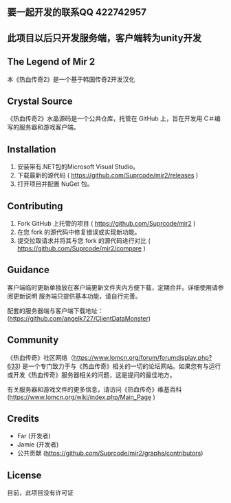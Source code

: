 ## 要一起开发的联系QQ 422742957
## 此项目以后只开发服务端，客户端转为unity开发

## The Legend of Mir 2
本《热血传奇2》是一个基于韩国传奇2开发汉化
## Crystal Source
《热血传奇2》水晶源码是一个公共仓库，托管在 GitHub 上，旨在开发用 C＃编写的服务器和游戏客户端。

## Installation
1. 安装带有.NET包的Microsoft Visual Studio。
2. 下载最新的源代码 ( https://github.com/Suprcode/mir2/releases )
3. 打开项目并配置 NuGet 包。

## Contributing
1. Fork GitHub 上托管的项目 ( https://github.com/Suprcode/mir2 )
2. 在您 fork 的源代码中修复错误或实现新功能。
3. 提交拉取请求并将其与您 fork 的源代码进行对比 ( https://github.com/Suprcode/mir2/compare )

## Guidance
客户端临时更新单独放在客户端更新文件夹内方便下载，定期合并。详细使用请参阅更新说明 服务端只提供基本功能，请自行完善。

配套的服务器端与客户端下载地址：(https://github.com/angelk727/ClientDataMonster)

## Community
《热血传奇》社区网络（https://www.lomcn.org/forum/forumdisplay.php?633) 是一个专门致力于与《热血传奇》相关的一切的论坛网站。如果您有与运行或开发《热血传奇》服务器相关的问题，这是提问的最佳地方。

有关服务器和游戏文件的更多信息，请访问《热血传奇》维基百科 (https://www.lomcn.org/wiki/index.php/Main_Page )
## Credits
- Far (开发者)
- Jamie (开发者)
- 公共贡献 (https://github.com/Suprcode/mir2/graphs/contributors)

## License
目前，此项目没有许可证
